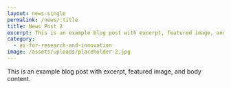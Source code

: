 ```yaml
---
layout: news-single
permalink: /news/:title
title: News Post 2
excerpt: This is an example blog post with excerpt, featured image, and body content.
category:
  - ai-for-research-and-innovation
image: /assets/uploads/placeholder-2.jpg
---
```


This is an example blog post with excerpt, featured image, and body content.
